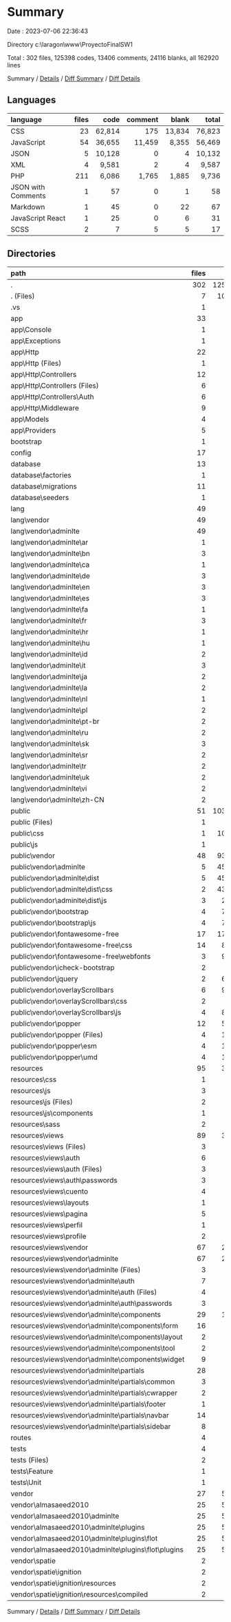 # Summary

Date : 2023-07-06 22:36:43

Directory c:\\laragon\\www\\ProyectoFinalSW1

Total : 302 files,  125398 codes, 13406 comments, 24116 blanks, all 162920 lines

Summary / [Details](details.md) / [Diff Summary](diff.md) / [Diff Details](diff-details.md)

## Languages
| language | files | code | comment | blank | total |
| :--- | ---: | ---: | ---: | ---: | ---: |
| CSS | 23 | 62,814 | 175 | 13,834 | 76,823 |
| JavaScript | 54 | 36,655 | 11,459 | 8,355 | 56,469 |
| JSON | 5 | 10,128 | 0 | 4 | 10,132 |
| XML | 4 | 9,581 | 2 | 4 | 9,587 |
| PHP | 211 | 6,086 | 1,765 | 1,885 | 9,736 |
| JSON with Comments | 1 | 57 | 0 | 1 | 58 |
| Markdown | 1 | 45 | 0 | 22 | 67 |
| JavaScript React | 1 | 25 | 0 | 6 | 31 |
| SCSS | 2 | 7 | 5 | 5 | 17 |

## Directories
| path | files | code | comment | blank | total |
| :--- | ---: | ---: | ---: | ---: | ---: |
| . | 302 | 125,398 | 13,406 | 24,116 | 162,920 |
| . (Files) | 7 | 10,209 | 2 | 31 | 10,242 |
| .vs | 1 | 6 | 0 | 0 | 6 |
| app | 33 | 687 | 306 | 288 | 1,281 |
| app\\Console | 1 | 15 | 7 | 6 | 28 |
| app\\Exceptions | 1 | 17 | 9 | 5 | 31 |
| app\\Http | 22 | 483 | 225 | 199 | 907 |
| app\\Http (Files) | 1 | 40 | 21 | 7 | 68 |
| app\\Http\\Controllers | 12 | 343 | 147 | 153 | 643 |
| app\\Http\\Controllers (Files) | 6 | 248 | 30 | 112 | 390 |
| app\\Http\\Controllers\\Auth | 6 | 95 | 117 | 41 | 253 |
| app\\Http\\Middleware | 9 | 100 | 57 | 39 | 196 |
| app\\Models | 4 | 92 | 21 | 50 | 163 |
| app\\Providers | 5 | 80 | 44 | 28 | 152 |
| bootstrap | 1 | 17 | 30 | 9 | 56 |
| config | 17 | 773 | 1,067 | 289 | 2,129 |
| database | 13 | 285 | 90 | 55 | 430 |
| database\\factories | 1 | 23 | 11 | 5 | 39 |
| database\\migrations | 11 | 253 | 70 | 45 | 368 |
| database\\seeders | 1 | 9 | 9 | 5 | 23 |
| lang | 49 | 933 | 70 | 160 | 1,163 |
| lang\\vendor | 49 | 933 | 70 | 160 | 1,163 |
| lang\\vendor\\adminlte | 49 | 933 | 70 | 160 | 1,163 |
| lang\\vendor\\adminlte\\ar | 1 | 20 | 0 | 2 | 22 |
| lang\\vendor\\adminlte\\bn | 3 | 54 | 10 | 11 | 75 |
| lang\\vendor\\adminlte\\ca | 1 | 20 | 0 | 2 | 22 |
| lang\\vendor\\adminlte\\de | 3 | 52 | 10 | 11 | 73 |
| lang\\vendor\\adminlte\\en | 3 | 54 | 10 | 11 | 75 |
| lang\\vendor\\adminlte\\es | 3 | 54 | 10 | 11 | 75 |
| lang\\vendor\\adminlte\\fa | 1 | 20 | 0 | 3 | 23 |
| lang\\vendor\\adminlte\\fr | 3 | 54 | 10 | 11 | 75 |
| lang\\vendor\\adminlte\\hr | 1 | 20 | 0 | 3 | 23 |
| lang\\vendor\\adminlte\\hu | 1 | 20 | 0 | 2 | 22 |
| lang\\vendor\\adminlte\\id | 2 | 43 | 0 | 6 | 49 |
| lang\\vendor\\adminlte\\it | 3 | 47 | 10 | 10 | 67 |
| lang\\vendor\\adminlte\\ja | 2 | 42 | 0 | 6 | 48 |
| lang\\vendor\\adminlte\\la | 2 | 37 | 0 | 6 | 43 |
| lang\\vendor\\adminlte\\nl | 1 | 20 | 0 | 3 | 23 |
| lang\\vendor\\adminlte\\pl | 2 | 43 | 0 | 6 | 49 |
| lang\\vendor\\adminlte\\pt-br | 2 | 43 | 0 | 6 | 49 |
| lang\\vendor\\adminlte\\ru | 2 | 37 | 0 | 7 | 44 |
| lang\\vendor\\adminlte\\sk | 3 | 54 | 10 | 11 | 75 |
| lang\\vendor\\adminlte\\sr | 2 | 45 | 0 | 6 | 51 |
| lang\\vendor\\adminlte\\tr | 2 | 43 | 0 | 7 | 50 |
| lang\\vendor\\adminlte\\uk | 2 | 37 | 0 | 7 | 44 |
| lang\\vendor\\adminlte\\vi | 2 | 37 | 0 | 6 | 43 |
| lang\\vendor\\adminlte\\zh-CN | 2 | 37 | 0 | 6 | 43 |
| public | 51 | 103,598 | 10,437 | 21,102 | 135,137 |
| public (Files) | 1 | 14 | 30 | 12 | 56 |
| public\\css | 1 | 10,139 | 37 | 745 | 10,921 |
| public\\js | 1 | 0 | 7 | 0 | 7 |
| public\\vendor | 48 | 93,445 | 10,363 | 20,345 | 124,153 |
| public\\vendor\\adminlte | 5 | 45,900 | 367 | 9,892 | 56,159 |
| public\\vendor\\adminlte\\dist | 5 | 45,900 | 367 | 9,892 | 56,159 |
| public\\vendor\\adminlte\\dist\\css | 2 | 43,651 | 31 | 9,342 | 53,024 |
| public\\vendor\\adminlte\\dist\\js | 3 | 2,249 | 336 | 550 | 3,135 |
| public\\vendor\\bootstrap | 4 | 7,782 | 1,506 | 2,057 | 11,345 |
| public\\vendor\\bootstrap\\js | 4 | 7,782 | 1,506 | 2,057 | 11,345 |
| public\\vendor\\fontawesome-free | 17 | 17,647 | 60 | 3,677 | 21,384 |
| public\\vendor\\fontawesome-free\\css | 14 | 8,095 | 60 | 3,674 | 11,829 |
| public\\vendor\\fontawesome-free\\webfonts | 3 | 9,552 | 0 | 3 | 9,555 |
| public\\vendor\\icheck-bootstrap | 2 | 322 | 9 | 65 | 396 |
| public\\vendor\\jquery | 2 | 6,896 | 1,912 | 2,077 | 10,885 |
| public\\vendor\\overlayScrollbars | 6 | 9,433 | 2,252 | 1,229 | 12,914 |
| public\\vendor\\overlayScrollbars\\css | 2 | 606 | 36 | 7 | 649 |
| public\\vendor\\overlayScrollbars\\js | 4 | 8,827 | 2,216 | 1,222 | 12,265 |
| public\\vendor\\popper | 12 | 5,465 | 4,257 | 1,348 | 11,070 |
| public\\vendor\\popper (Files) | 4 | 1,706 | 1,419 | 413 | 3,538 |
| public\\vendor\\popper\\esm | 4 | 1,859 | 1,419 | 465 | 3,743 |
| public\\vendor\\popper\\umd | 4 | 1,900 | 1,419 | 470 | 3,789 |
| resources | 95 | 3,332 | 159 | 1,045 | 4,536 |
| resources\\css | 1 | 0 | 0 | 1 | 1 |
| resources\\js | 3 | 31 | 32 | 18 | 81 |
| resources\\js (Files) | 2 | 6 | 32 | 12 | 50 |
| resources\\js\\components | 1 | 25 | 0 | 6 | 31 |
| resources\\sass | 2 | 7 | 5 | 5 | 17 |
| resources\\views | 89 | 3,294 | 122 | 1,021 | 4,437 |
| resources\\views (Files) | 3 | 118 | 0 | 36 | 154 |
| resources\\views\\auth | 6 | 6 | 0 | 6 | 12 |
| resources\\views\\auth (Files) | 3 | 3 | 0 | 3 | 6 |
| resources\\views\\auth\\passwords | 3 | 3 | 0 | 3 | 6 |
| resources\\views\\cuento | 4 | 226 | 0 | 44 | 270 |
| resources\\views\\layouts | 1 | 71 | 0 | 15 | 86 |
| resources\\views\\pagina | 5 | 320 | 0 | 59 | 379 |
| resources\\views\\perfil | 1 | 0 | 0 | 1 | 1 |
| resources\\views\\profile | 2 | 37 | 0 | 12 | 49 |
| resources\\views\\vendor | 67 | 2,516 | 122 | 848 | 3,486 |
| resources\\views\\vendor\\adminlte | 67 | 2,516 | 122 | 848 | 3,486 |
| resources\\views\\vendor\\adminlte (Files) | 3 | 160 | 0 | 46 | 206 |
| resources\\views\\vendor\\adminlte\\auth | 7 | 433 | 0 | 110 | 543 |
| resources\\views\\vendor\\adminlte\\auth (Files) | 4 | 258 | 0 | 62 | 320 |
| resources\\views\\vendor\\adminlte\\auth\\passwords | 3 | 175 | 0 | 48 | 223 |
| resources\\views\\vendor\\adminlte\\components | 29 | 1,259 | 122 | 507 | 1,888 |
| resources\\views\\vendor\\adminlte\\components\\form | 16 | 702 | 50 | 305 | 1,057 |
| resources\\views\\vendor\\adminlte\\components\\layout | 2 | 132 | 27 | 62 | 221 |
| resources\\views\\vendor\\adminlte\\components\\tool | 2 | 78 | 0 | 21 | 99 |
| resources\\views\\vendor\\adminlte\\components\\widget | 9 | 347 | 45 | 119 | 511 |
| resources\\views\\vendor\\adminlte\\partials | 28 | 664 | 0 | 185 | 849 |
| resources\\views\\vendor\\adminlte\\partials\\common | 3 | 53 | 0 | 17 | 70 |
| resources\\views\\vendor\\adminlte\\partials\\cwrapper | 2 | 121 | 0 | 26 | 147 |
| resources\\views\\vendor\\adminlte\\partials\\footer | 1 | 3 | 0 | 0 | 3 |
| resources\\views\\vendor\\adminlte\\partials\\navbar | 14 | 365 | 0 | 94 | 459 |
| resources\\views\\vendor\\adminlte\\partials\\sidebar | 8 | 122 | 0 | 48 | 170 |
| routes | 4 | 42 | 40 | 32 | 114 |
| tests | 4 | 41 | 10 | 19 | 70 |
| tests (Files) | 2 | 20 | 3 | 10 | 33 |
| tests\\Feature | 1 | 11 | 4 | 5 | 20 |
| tests\\Unit | 1 | 10 | 3 | 4 | 17 |
| vendor | 27 | 5,475 | 1,195 | 1,086 | 7,756 |
| vendor\\almasaeed2010 | 25 | 5,468 | 1,193 | 1,085 | 7,746 |
| vendor\\almasaeed2010\\adminlte | 25 | 5,468 | 1,193 | 1,085 | 7,746 |
| vendor\\almasaeed2010\\adminlte\\plugins | 25 | 5,468 | 1,193 | 1,085 | 7,746 |
| vendor\\almasaeed2010\\adminlte\\plugins\\flot | 25 | 5,468 | 1,193 | 1,085 | 7,746 |
| vendor\\almasaeed2010\\adminlte\\plugins\\flot\\plugins | 25 | 5,468 | 1,193 | 1,085 | 7,746 |
| vendor\\spatie | 2 | 7 | 2 | 1 | 10 |
| vendor\\spatie\\ignition | 2 | 7 | 2 | 1 | 10 |
| vendor\\spatie\\ignition\\resources | 2 | 7 | 2 | 1 | 10 |
| vendor\\spatie\\ignition\\resources\\compiled | 2 | 7 | 2 | 1 | 10 |

Summary / [Details](details.md) / [Diff Summary](diff.md) / [Diff Details](diff-details.md)